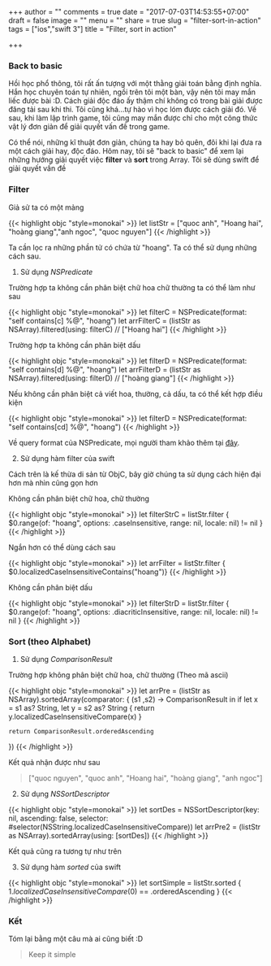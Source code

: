 +++
author = ""
comments = true
date = "2017-07-03T14:53:55+07:00"
draft = false
image = ""
menu = ""
share = true
slug = "filter-sort-in-action"
tags = ["ios","swift 3"]
title = "Filter, sort in action"

+++

### Back to basic

Hồi học phổ thông, tôi rất ấn tượng với một thằng giải toán bằng định nghĩa. Hắn học chuyên toán tự nhiên, ngồi trên tôi một bàn, vậy nên tôi may mắn liếc được bài :D. Cách giải độc đáo ấy thậm chí không có trong bài giải được đăng tải sau khi thi. Tôi cũng khá...tự hào vì học lóm được cách giải đó. Về sau, khi làm lập trình game, tôi cũng may mắn được chỉ cho một công thức vật lý đơn giản để giải quyết vấn đề trong game.

Có thể nói, những kĩ thuật đơn giản, chúng ta hay bỏ quên, đôi khi lại đưa ra một cách giải hay, độc đáo. Hôm nay, tôi sẽ "back to basic" để xem lại những hướng giải quyết việc **filter** và **sort** trong Array. Tôi sẽ dùng swift để giải quyết vấn đề

### Filter

Giả sử ta có một mảng

{{< highlight objc "style=monokai" >}}
let listStr = ["quoc anh", "Hoang hai", "hoàng giang","anh ngoc", "quoc nguyen"]
{{< /highlight >}}

Ta cần lọc ra những phần tử có chứa từ "hoang". Ta có thể sử dụng những cách sau.

1. Sử dụng *NSPredicate*

Trường hợp ta không cần phân biệt chữ hoa chữ thường ta có thể làm như sau

{{< highlight objc "style=monokai" >}}
let filterC = NSPredicate(format: "self contains[c] %@", "hoang")
let arrFilterC = (listStr as NSArray).filtered(using: filterC) // ["Hoang hai"]
{{< /highlight >}}

Trường hợp ta không cần phân biệt dấu

{{< highlight objc "style=monokai" >}}
let filterD = NSPredicate(format: "self contains[d] %@", "hoang")
let arrFilterD = (listStr as NSArray).filtered(using: filterD) // ["hoàng giang"]
{{< /highlight >}}

Nếu không cần phân biệt cả viết hoa, thường, cả dấu, ta có thể kết hợp điều kiện

{{< highlight objc "style=monokai" >}}
let filterD = NSPredicate(format: "self contains[cd] %@", "hoang")
{{< /highlight >}}

Về query format của NSPredicate, mọi người tham khảo thêm tại [đây](http://nshipster.com/nspredicate/).

2. Sử dụng hàm filter của swift

Cách trên là kế thừa di sản từ ObjC, bây giờ chúng ta sử dụng cách hiện đại hơn mà nhìn cũng gọn hơn

Không cần phân biệt chữ hoa, chữ thường

{{< highlight objc "style=monokai" >}}
let filterStrC = listStr.filter { $0.range(of: "hoang", options: .caseInsensitive, range: nil, locale: nil) != nil }
{{< /highlight >}}

Ngắn hơn có thể dùng cách sau

{{< highlight objc "style=monokai" >}}
let arrFilter = listStr.filter { $0.localizedCaseInsensitiveContains("hoang")}
{{< /highlight >}}

Không cần phân biệt dấu

{{< highlight objc "style=monokai" >}}
let filterStrD = listStr.filter { $0.range(of: "hoang", options: .diacriticInsensitive, range: nil, locale: nil) != nil }
{{< /highlight >}}

### Sort (theo Alphabet)

1. Sử dụng *ComparisonResult*

Trường hợp không phân biệt chữ hoa, chữ thường (Theo mã ascii)

{{< highlight objc "style=monokai" >}}
let arrPre = (listStr as NSArray).sortedArray(comparator: { (s1 ,s2) -> ComparisonResult in
    if let x = s1 as? String, let y = s2 as? String {
        return y.localizedCaseInsensitiveCompare(x)
    }
    
    return ComparisonResult.orderedAscending
})
{{< /highlight >}}

Kết quả nhận được như sau

> ["quoc nguyen", "quoc anh", "Hoang hai", "hoàng giang", "anh ngoc"]

2. Sử dụng *NSSortDescriptor*

{{< highlight objc "style=monokai" >}}
let sortDes = NSSortDescriptor(key: nil, ascending: false, selector: #selector(NSString.localizedCaseInsensitiveCompare))
let arrPre2 = (listStr as NSArray).sortedArray(using: [sortDes])
{{< /highlight >}}

Kết quả cũng ra tương tự như trên

3. Sử dụng hàm *sorted* của swift

{{< highlight objc "style=monokai" >}}
let sortSimple = listStr.sorted {
    $1.localizedCaseInsensitiveCompare($0) == .orderedAscending
}
{{< /highlight >}}

### Kết

Tóm lại bằng một câu mà ai cũng biết :D
> Keep it simple
